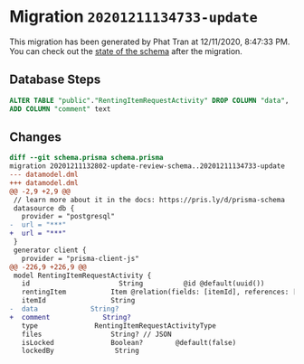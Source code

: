 # Migration `20201211134733-update`

This migration has been generated by Phat Tran at 12/11/2020, 8:47:33 PM.
You can check out the [state of the schema](./schema.prisma) after the migration.

## Database Steps

```sql
ALTER TABLE "public"."RentingItemRequestActivity" DROP COLUMN "data",
ADD COLUMN "comment" text   
```

## Changes

```diff
diff --git schema.prisma schema.prisma
migration 20201211132802-update-review-schema..20201211134733-update
--- datamodel.dml
+++ datamodel.dml
@@ -2,9 +2,9 @@
 // learn more about it in the docs: https://pris.ly/d/prisma-schema
 datasource db {
   provider = "postgresql"
-  url = "***"
+  url = "***"
 }
 generator client {
   provider = "prisma-client-js"
@@ -226,9 +226,9 @@
 model RentingItemRequestActivity {
   id                      String          @id @default(uuid())
   rentingItem           Item @relation(fields: [itemId], references: [id])
   itemId                String
-  data             String?
+  comment             String?
   type              RentingItemRequestActivityType
   files                 String? // JSON
   isLocked              Boolean?        @default(false)
   lockedBy               String
```


